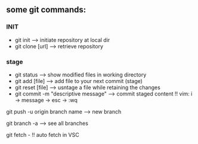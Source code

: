 
## some git commands:

### INIT
- git init --> initiate repository at local dir
- git clone [url] --> retrieve repository

### stage
- git status --> show modified files in working directory
- git add [file] --> add file to your next commit (stage)
- git reset [file] --> usntage a file while retaining the changes
- git commit -m "descriptive message" --> commit staged content !! vim: i -> message -> esc -> :wq




git push -u origin branch name --> new branch

git branch -a  --> see all branches

git fetch - 
!! auto fetch in VSC
